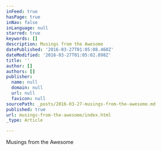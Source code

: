 ```yaml
---
inFeed: true
hasPage: true
inNav: false
inLanguage: null
starred: true
keywords: []
description: Musings from the Awesome
datePublished: '2016-03-27T01:05:08.460Z'
dateModified: '2016-03-27T01:05:02.898Z'
title: ''
author: []
authors: []
publisher:
  name: null
  domain: null
  url: null
  favicon: null
sourcePath: _posts/2016-03-27-musings-from-the-awesome.md
published: true
url: musings-from-the-awesome/index.html
_type: Article

---
```

Musings from the Awesome
